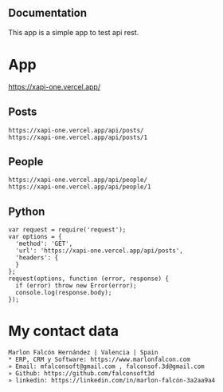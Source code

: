 ## Documentation
This app is a simple app to test api rest.

# App
https://xapi-one.vercel.app/


## Posts
```
https://xapi-one.vercel.app/api/posts/
https://xapi-one.vercel.app/api/posts/1
```

## People
```
https://xapi-one.vercel.app/api/people/
https://xapi-one.vercel.app/api/people/1
```

## Python
```
var request = require('request');
var options = {
  'method': 'GET',
  'url': 'https://xapi-one.vercel.app/api/posts',
  'headers': {
  }
};
request(options, function (error, response) {
  if (error) throw new Error(error);
  console.log(response.body);
});
```

# My contact data
```
Marlon Falcón Hernández | Valencia | Spain
* ERP, CRM y Software: https://www.marlonfalcon.com
» Email: mfalconsoft@gmail.com , falconsof.3d@gmail.com
» Github: https://github.com/falconsoft3d
» linkedin: https://linkedin.com/in/marlon-falcón-3a2aa9a4
```



